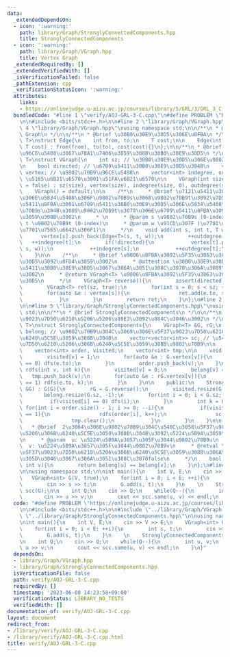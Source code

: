```yaml
---
data:
  _extendedDependsOn:
  - icon: ':warning:'
    path: library/Graph/StronglyConnectedComponents.hpp
    title: StronglyConnectedComponents
  - icon: ':warning:'
    path: library/Graph/VGraph.hpp
    title: Vertex Graph
  _extendedRequiredBy: []
  _extendedVerifiedWith: []
  _isVerificationFailed: false
  _pathExtension: cpp
  _verificationStatusIcon: ':warning:'
  attributes:
    links:
    - https://onlinejudge.u-aizu.ac.jp/courses/library/5/GRL/3/GRL_3_C
  bundledCode: "#line 1 \"verify/AOJ-GRL-3-C.cpp\"\n#define PROBLEM \"https://onlinejudge.u-aizu.ac.jp/courses/library/5/GRL/3/GRL_3_C\"\
    \n\n#include <bits/stdc++.h>\n\n#line 2 \"library/Graph/VGraph.hpp\"\n\n#line\
    \ 4 \"library/Graph/VGraph.hpp\"\nusing namespace std;\n\n/**\n * @brief Vertex\
    \ Graph\n */\n\n/**\n * @brief \u30B0\u30E9\u30D5\u306E\u8FBA\n */\ntemplate<typename\
    \ T>\nstruct Edge{\n    int from, to;\n    T cost;\n\n    Edge(int from, int to,\
    \ T cost) : from(from), to(to), cost(cost){}\n};\n\n/**\n * @brief \u9802\u70B9\
    \u96C6\u5408\u3067\u7BA1\u7406\u3059\u308B\u30B0\u30E9\u30D5\n */\ntemplate<typename\
    \ T>\nstruct VGraph{\n    int sz; // \u30B0\u30E9\u30D5\u306E\u9802\u70B9\u6570\
    \n    bool directed; // \u6709\u5411\u30B0\u30E9\u30D5\u304B\n    vector<vector<Edge<T>>>\
    \ vertex; // \u9802\u70B9\u96C6\u5408\n    vector<int> indegree, outdegree; //\
    \ \u5165\u6B21\u6570\u3001\u51FA\u6B21\u6570\n\n    VGraph(int size, bool directed\
    \ = false) : sz(size), vertex(size), indegree(size, 0), outdegree(size, 0), directed(directed){}\n\
    \    VGraph() = default;\n\n    /**\n     * @brief \u7121\u5411\u30B0\u30E9\u30D5\
    \u306E\u5834\u5408\u306F\u9802\u70B9s\u3068\u9802\u70B9t\u3092\u7D50\u3076\u7121\
    \u5411\u8FBA\u3001\u6709\u5411\u30B0\u30E9\u30D5\u306E\u5834\u5408\u306F\u9802\
    \u70B9s\u304B\u3089\u9802\u70B9t\u3078\u306E\u6709\u5411\u8FBA\u3092\u8FFD\u52A0\
    \u3059\u308B\u3002\n     * \n     * @param s \u9802\u70B9s (0-index)\n     * @param\
    \ t \u9802\u70B9t (0-index)\n     * @param w \u91CD\u307F (\u7701\u7565\u53EF\u3001\
    \u7701\u7565\u6642\u306F1)\n     */\n    void add(int s, int t, T w = 1){\n  \
    \      vertex[s].push_back(Edge<T>(s, t, w));\n        ++outdegree[s];\n     \
    \   ++indegree[t];\n        if(!directed){\n            vertex[t].push_back(Edge<T>(t,\
    \ s, w));\n            ++indegree[s];\n            ++outdegree[t];\n        }\n\
    \    }\n\n    /**\n     * @brief \u9006\u8FBA\u3092\u5F35\u3063\u305F\u30B0\u30E9\
    \u30D5\u3092\u8FD4\u3059\u3002\n     * @attention \u30B0\u30E9\u30D5\u304C\u6709\
    \u5411\u30B0\u30E9\u30D5\u3067\u306A\u3051\u308C\u3070\u306A\u3089\u306A\u3044\
    \u3002\n     * @return VGraph<T> \u9006\u8FBA\u3092\u5F35\u3063\u305F\u30B0\u30E9\
    \u30D5\n     */\n    VGraph<T> reverse(){\n        assert(directed == true);\n\
    \        VGraph<T> ret(sz, true);\n        for(int s = 0; s < sz; ++s){\n    \
    \        for(auto &e : vertex[s]){\n                ret.add(e.to, s, e.cost);\n\
    \            }\n        }\n        return ret;\n    }\n};\n#line 2 \"library/Graph/StronglyConnectedComponents.hpp\"\
    \n\n#line 5 \"library/Graph/StronglyConnectedComponents.hpp\"\nusing namespace\
    \ std;\n\n/**\n * @brief StronglyConnectedComponents\n */\n\n/**\n * @brief  \u5F37\
    \u9023\u7D50\u6210\u5206\u5206\u89E3\u3092\u884C\u3046\u3002\n */\ntemplate<typename\
    \ T>\nstruct StronglyConnectedComponents{\n    VGraph<T> &G, rG;\n    vector<int>\
    \ belong; // \u9802\u70B9\u304C\u3069\u306E\u5F37\u9023\u7D50\u6210\u5206\u306B\
    \u6240\u5C5E\u3059\u308B\u304B\n    vector<vector<int>> sc; // \u5404\u5F37\u9023\
    \u7D50\u6210\u5206\u306B\u6240\u5C5E\u3059\u308B\u9802\u70B9\n\n    private:\n\
    \    vector<int> order, visited;\n    vector<int> tmp;\n\n    void dfs(int v){\n\
    \        visited[v] = 1;\n        for(auto &e : G.vertex[v]){\n            if(visited[e.to]\
    \ == 0) dfs(e.to);\n        }\n        order.push_back(v);\n    }\n\n    void\
    \ rdfs(int v, int k){\n        visited[v] = 0;\n        belong[v] = k;\n     \
    \   tmp.push_back(v);\n        for(auto &e : rG.vertex[v]){\n            if(visited[e.to]\
    \ == 1) rdfs(e.to, k);\n        }\n    }\n\n    public:\n    StronglyConnectedComponents(VGraph<T>\
    \ &G) : G(G){\n        rG = G.reverse();\n        visited.resize(G.sz, 0);\n \
    \       belong.resize(G.sz, -1);\n        for(int i = 0; i < G.sz; ++i){\n   \
    \         if(visited[i] == 0) dfs(i);\n        }\n        int k = 0;\n       \
    \ for(int i = order.size() - 1; i >= 0; --i){\n            if(visited[order[i]]\
    \ == 1){\n                rdfs(order[i], k++);\n                sc.push_back(tmp);\n\
    \                tmp.clear();\n            }\n        }\n    }\n\n    /**\n  \
    \   * @brief  2\u3064\u306E\u9802\u70B9\u304C\u540C\u3058\u5F37\u9023\u7D50\u6210\
    \u5206\u306B\u6240\u5C5E\u3059\u308B\u304B\u3092\u5224\u5B9A\u3059\u308B\u3002\
    \n     * @param  u: \u5224\u5B9A\u3057\u305F\u3044\u9802\u70B9u\n     * @param\
    \  v: \u5224\u5B9A\u3057\u305F\u3044\u9802\u70B9v\n     * @retval \u540C\u3058\
    \u5F37\u9023\u7D50\u6210\u5206\u306B\u6240\u5C5E\u3059\u308B\u306A\u3089true\u3001\
    \u305D\u3046\u3067\u306A\u3051\u308C\u3070false\n     */\n    bool same(int u,\
    \ int v){\n        return belong[u] == belong[v];\n    }\n};\n#line 7 \"verify/AOJ-GRL-3-C.cpp\"\
    \n\nusing namespace std;\n\nint main(){\n    int V, E;\n    cin >> V >> E;\n \
    \   VGraph<int> G(V, true);\n    for(int i = 0; i < E; ++i){\n        int s, t;\n\
    \        cin >> s >> t;\n        G.add(s, t);\n    }\n    \n    StronglyConnectedComponents<int>\
    \ scc(G);\n\n    int Q;\n    cin >> Q;\n    while(Q--){\n        int u, v;\n \
    \       cin >> u >> v;\n        cout << scc.same(u, v) << endl;\n    }\n}\n"
  code: "#define PROBLEM \"https://onlinejudge.u-aizu.ac.jp/courses/library/5/GRL/3/GRL_3_C\"\
    \n\n#include <bits/stdc++.h>\n\n#include \"../library/Graph/VGraph.hpp\"\n#include\
    \ \"../library/Graph/StronglyConnectedComponents.hpp\"\n\nusing namespace std;\n\
    \nint main(){\n    int V, E;\n    cin >> V >> E;\n    VGraph<int> G(V, true);\n\
    \    for(int i = 0; i < E; ++i){\n        int s, t;\n        cin >> s >> t;\n\
    \        G.add(s, t);\n    }\n    \n    StronglyConnectedComponents<int> scc(G);\n\
    \n    int Q;\n    cin >> Q;\n    while(Q--){\n        int u, v;\n        cin >>\
    \ u >> v;\n        cout << scc.same(u, v) << endl;\n    }\n}"
  dependsOn:
  - library/Graph/VGraph.hpp
  - library/Graph/StronglyConnectedComponents.hpp
  isVerificationFile: false
  path: verify/AOJ-GRL-3-C.cpp
  requiredBy: []
  timestamp: '2023-06-08 14:23:58+09:00'
  verificationStatus: LIBRARY_NO_TESTS
  verifiedWith: []
documentation_of: verify/AOJ-GRL-3-C.cpp
layout: document
redirect_from:
- /library/verify/AOJ-GRL-3-C.cpp
- /library/verify/AOJ-GRL-3-C.cpp.html
title: verify/AOJ-GRL-3-C.cpp
---
```

